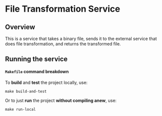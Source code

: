 
# File Transformation Service

## Overview

This is a service that takes a binary file, sends it to the external service that does file transformation, and returns 
the transformed file.


## Running the service

#### `Makefile` command breakdown

To **build** and **test** the project locally, use:

```make
make build-and-test
```

Or to just **run** the project **without compiling anew**, use:

```make
make run-local
```